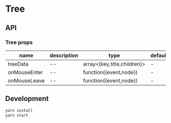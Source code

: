 # Tree

## API

### Tree props

| name         | description | type                        | default |
| ------------ | ----------- | --------------------------- | ------- |
| treeData     | --          | array<{key,title,children}> | -       |
| onMouseEnter | --          | function({event,node})      | -       |
| onMouseLeave | --          | function({event,node})      | -       |

## Development

```bash
yarn install
yarn start
```
